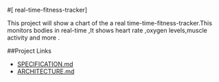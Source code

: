 #[ real-time-fitness-tracker]

This project will show a chart of the a real time-time-fitness-tracker.This monitors bodies in real-time ,It shows heart rate ,oxygen levels,muscle activity and more .

##Project Links 

* [SPECIFICATION.md]()
* [ARCHITECTURE.md]()


